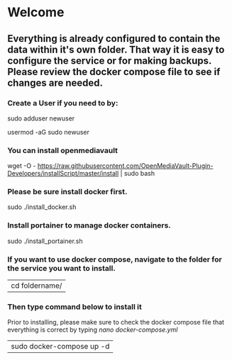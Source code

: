 # Welcome
## Everything is already configured to contain the data within it's own folder. That way it is easy to configure the service or for making backups. Please review the docker compose file to see if changes are needed.

### Create a User if you need to by:

sudo adduser newuser

usermod -aG sudo newuser

### You can install openmediavault

wget -O - https://raw.githubusercontent.com/OpenMediaVault-Plugin-Developers/installScript/master/install | sudo bash

### Please be sure install docker first.

sudo ./install_docker.sh

### Install portainer to manage docker containers.

sudo ./install_portainer.sh

### If you want to use docker compose, navigate to the folder for the service you want to install.
<table><tr><td>cd foldername/</td></tr></table>

###  Then type command below to install it
Prior to installing, please make sure to check the docker compose file that everything is correct by typing *nano docker-compose.yml*
<table><tr><td>sudo docker-compose up -d</td></tr></table>
